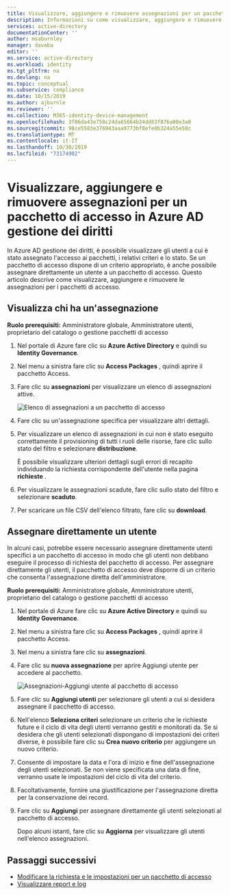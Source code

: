 ```yaml
---
title: Visualizzare, aggiungere e rimuovere assegnazioni per un pacchetto di accesso in Azure AD gestione dei diritti Azure Active Directory
description: Informazioni su come visualizzare, aggiungere e rimuovere assegnazioni per un pacchetto di accesso in Azure Active Directory gestione dei diritti.
services: active-directory
documentationCenter: ''
author: msaburnley
manager: daveba
editor: ''
ms.service: active-directory
ms.workload: identity
ms.tgt_pltfrm: na
ms.devlang: na
ms.topic: conceptual
ms.subservice: compliance
ms.date: 10/15/2019
ms.author: ajburnle
ms.reviewer: ''
ms.collection: M365-identity-device-management
ms.openlocfilehash: 3f06da43e758c24da65664b34dd83f876a00e3a0
ms.sourcegitcommit: 98ce5583e376943aaa9773bf8efe0b324a55e58c
ms.translationtype: MT
ms.contentlocale: it-IT
ms.lasthandoff: 10/30/2019
ms.locfileid: "73174902"
---
```

# <a name="view-add-and-remove-assignments-for-an-access-package-in-azure-ad-entitlement-management"></a>Visualizzare, aggiungere e rimuovere assegnazioni per un pacchetto di accesso in Azure AD gestione dei diritti

In Azure AD gestione dei diritti, è possibile visualizzare gli utenti a cui è stato assegnato l'accesso ai pacchetti, i relativi criteri e lo stato. Se un pacchetto di accesso dispone di un criterio appropriato, è anche possibile assegnare direttamente un utente a un pacchetto di accesso. Questo articolo descrive come visualizzare, aggiungere e rimuovere le assegnazioni per i pacchetti di accesso.

## <a name="view-who-has-an-assignment"></a>Visualizza chi ha un'assegnazione

**Ruolo prerequisiti:** Amministratore globale, Amministratore utenti, proprietario del catalogo o gestione pacchetti di accesso

1. Nel portale di Azure fare clic su **Azure Active Directory** e quindi su **Identity Governance**.

1. Nel menu a sinistra fare clic su **Access Packages** , quindi aprire il pacchetto Access.

1. Fare clic su **assegnazioni** per visualizzare un elenco di assegnazioni attive.

    ![Elenco di assegnazioni a un pacchetto di accesso](./media/entitlement-management-access-package-assignments/assignments-list.png)

1. Fare clic su un'assegnazione specifica per visualizzare altri dettagli.

1. Per visualizzare un elenco di assegnazioni in cui non è stato eseguito correttamente il provisioning di tutti i ruoli delle risorse, fare clic sullo stato del filtro e selezionare **distribuzione**.

    È possibile visualizzare ulteriori dettagli sugli errori di recapito individuando la richiesta corrispondente dell'utente nella pagina **richieste** .

1. Per visualizzare le assegnazioni scadute, fare clic sullo stato del filtro e selezionare **scaduto**.

1. Per scaricare un file CSV dell'elenco filtrato, fare clic su **download**.

## <a name="directly-assign-a-user"></a>Assegnare direttamente un utente

In alcuni casi, potrebbe essere necessario assegnare direttamente utenti specifici a un pacchetto di accesso in modo che gli utenti non debbano eseguire il processo di richiesta del pacchetto di accesso. Per assegnare direttamente gli utenti, il pacchetto di accesso deve disporre di un criterio che consenta l'assegnazione diretta dell'amministratore.

**Ruolo prerequisiti:** Amministratore globale, Amministratore utenti, proprietario del catalogo o gestione pacchetti di accesso

1. Nel portale di Azure fare clic su **Azure Active Directory** e quindi su **Identity Governance**.

1. Nel menu a sinistra fare clic su **Access Packages** , quindi aprire il pacchetto Access.

1. Nel menu a sinistra fare clic su **assegnazioni**.

1. Fare clic su **nuova assegnazione** per aprire Aggiungi utente per accedere al pacchetto.

    ![Assegnazioni-Aggiungi utente al pacchetto di accesso](./media/entitlement-management-access-package-assignments/assignments-add-user.png)

1. Fare clic su **Aggiungi utenti** per selezionare gli utenti a cui si desidera assegnare il pacchetto di accesso.

1. Nell'elenco **Seleziona criteri** selezionare un criterio che le richieste future e il ciclo di vita degli utenti verranno gestiti e monitorati da. Se si desidera che gli utenti selezionati dispongano di impostazioni dei criteri diverse, è possibile fare clic su **Crea nuovo criterio** per aggiungere un nuovo criterio.

1. Consente di impostare la data e l'ora di inizio e fine dell'assegnazione degli utenti selezionati. Se non viene specificata una data di fine, verranno usate le impostazioni del ciclo di vita del criterio.

1. Facoltativamente, fornire una giustificazione per l'assegnazione diretta per la conservazione dei record.

1. Fare clic su **Aggiungi** per assegnare direttamente gli utenti selezionati al pacchetto di accesso.

    Dopo alcuni istanti, fare clic su **Aggiorna** per visualizzare gli utenti nell'elenco assegnazioni.

## <a name="next-steps"></a>Passaggi successivi

- [Modificare la richiesta e le impostazioni per un pacchetto di accesso](entitlement-management-access-package-request-policy.md)
- [Visualizzare report e log](entitlement-management-reports.md)
